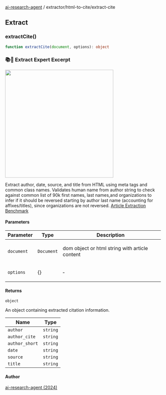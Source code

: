[ai-research-agent](../../modules.md) / extractor/html-to-cite/extract-cite

## Extract

### extractCite()

```ts
function extractCite(document, options): object
```

### 📚💎 Extract Expert Excerpt 
<img width="350px" src="https://i.imgur.com/4GOOM9s.jpeg" />

Extract author, date, source, and title from HTML using meta tags
and common class names. Validates human name from author string to check
against common list of 90k first names, last names,and organizations to infer
if it should be reversed starting by author last name (accounting for affixes/titles),
since organizations are not reversed.
[Article Extraction Benchmark](https://github.com/scrapinghub/article-extraction-benchmark?tab=readme-ov-file#results)

#### Parameters

<table>
<thead>
<tr>
<th>Parameter</th>
<th>Type</th>
<th>Description</th>
</tr>
</thead>
<tbody>
<tr>
<td>

`document`

</td>
<td>

`Document`

</td>
<td>

dom object or html string with article content

</td>
</tr>
<tr>
<td>

`options`

</td>
<td>

\{\}

</td>
<td>

&hyphen;

</td>
</tr>
</tbody>
</table>

#### Returns

`object`

An object containing extracted citation information.

| Name | Type |
| ------ | ------ |
| `author` | `string` |
| `author_cite` | `string` |
| `author_short` | `string` |
| `date` | `string` |
| `source` | `string` |
| `title` | `string` |

#### Author

[ai-research-agent (2024)](https://airesearch.js.org)
